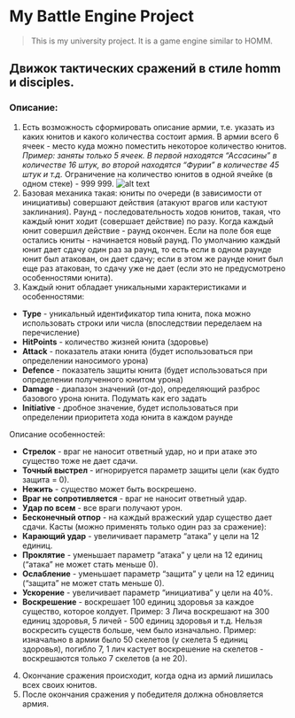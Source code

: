 # My Battle Engine Project
> This is my university project. It is a game engine similar to HOMM.

## Движок тактических сражений в стиле homm и disciples.
### Описание:
1. Есть возможность сформировать описание армии, т.е. указать из каких юнитов и какого количества состоит армия. В армии всего 6 ячеек - место куда можно поместить некоторое количество юнитов. _Пример: заняты только 5 ячеек. В первой находятся “Ассасины” в количестве 16 штук, во второй находятся “Фурии” в количестве 45 штук и т.д._ Ограничение на количество юнитов в одной ячейке (в одном стеке) - 999 999.
![alt text](https://i.ibb.co/bXvj9mp/img-units-examples.png)
2. Базовая механика такая: юниты по очереди (в зависимости от инициативы) совершают действия (атакуют врагов или кастуют заклинания). Раунд - последовательность ходов юнитов, такая, что каждый юнит ходит (совершает действие) по разу. Когда каждый юнит совершил действие - раунд окончен. Если на поле боя еще остались юниты - начинается новый раунд. По умолчанию каждый юнит дает сдачу один раз за раунд, то есть если в одном раунде юнит был атакован, он дает сдачу; если в этом же раунде юнит был еще раз атакован, то сдачу уже не дает (если это не предусмотрено особенностями юнита).
3. Каждый юнит обладает уникальными характеристиками и особенностями:
- **Type** - уникальный идентификатор типа юнита, пока можно использовать строки или числа (впоследствии переделаем на перечисление)
- **HitPoints** - количество жизней юнита (здоровье)
- **Attack** - показатель атаки юнита (будет использоваться при определении наносимого урона)
- **Defence** - показатель защиты юнита (будет использоваться при определении полученного юнитом урона)
- **Damage** - диапазон значений (от-до), определяющий разброс базового урона юнита. Подумать как его задать
- **Initiative** - дробное значение, будет использоваться при определении приоритета хода юнита в каждом раунде


Описание особенностей:
- **Стрелок** - враг не наносит ответный удар, но и при атаке это существо тоже не дает сдачи.
- **Точный выстрел** - игнорируется параметр защиты цели (как будто защита = 0).
- **Нежить** - существо может быть воскрешено.
- **Враг не сопротивляется** - враг не наносит ответный удар.
- **Удар по всем** - все враги получают урон.
- **Бесконечный отпор** - на каждый вражеский удар существо дает сдачи.
Касты (можно применять только один раз за сражение):
- **Карающий удар** - увеличивает параметр “атака” у цели на 12 единиц.
- **Проклятие** - уменьшает параметр “атака” у цели на 12 единиц (“атака” не может стать меньше 0).
- **Ослабление** - уменьшает параметр “защита” у цели на 12 единиц (“защита” не может стать меньше 0).
- **Ускорение** - увеличивает параметр “инициатива” у цели на 40%.
- **Воскрешение** - воскрешает 100 единиц здоровья за каждое существо, которое колдует. Пример: 3 Лича воскрешают на 300 единиц здоровья, 5 личей - 500 единиц здоровья и т.д. Нельзя воскресить существ больше, чем было изначально. Пример: изначально в армии было 50 скелетов (у скелета 5 единиц здоровья), погибло 7, 1 лич кастует воскрешение на скелетов - воскрешаются только 7 скелетов (а не 20).

4. Окончание сражения происходит, когда одна из армий лишилась всех своих юнитов.
5. После окончания сражения у победителя должна обновляется армия.
